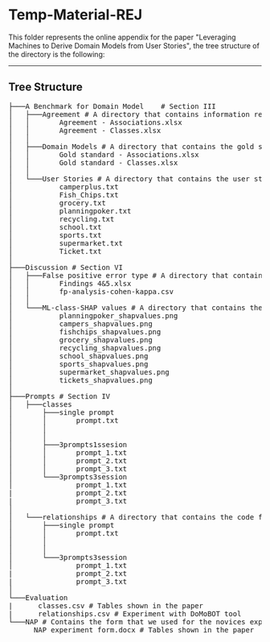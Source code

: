# Temp-Material-REJ

This folder represents the online appendix for the paper "Leveraging Machines to Derive Domain Models from User Stories", the tree structure of the directory is the following:

--------------------------------------------------
##   Tree Structure
<pre>
├───A Benchmark for Domain Model    # Section III 
│   ├───Agreement # A directory that contains information regarding the tags of the different taggers
│   │       Agreement - Associations.xlsx     
│   │       Agreement - Classes.xlsx
│   │
│   ├───Domain Models # A directory that contains the gold standard models
│   │       Gold standard - Associations.xlsx
│   │       Gold standard - Classes.xlsx
│   │
│   └───User Stories # A directory that contains the user stories
│           camperplus.txt
│           Fish_Chips.txt
│           grocery.txt
│           planningpoker.txt
│           recycling.txt
│           school.txt
│           sports.txt
│           supermarket.txt
│           Ticket.txt
│
├───Discussion # Section VI  
│   ├───False positive error type # A directory that contains the material for findings 4 and 5
│   │       Findings 4&5.xlsx
│   │       fp-analysis-cohen-kappa.csv
│   │
│   └───ML-class-SHAP values # A directory that contains the material for finding 6
│           planningpoker_shapvalues.png
│           campers_shapvalues.png
│           fishchips_shapvalues.png
│           grocery_shapvalues.png
│           recycling_shapvalues.png
│           school_shapvalues.png
│           sports_shapvalues.png
│           supermarket_shapvalues.png
│           tickets_shapvalues.png
│
├───Prompts # Section IV  
│   ├───classes
│       ├───single prompt
│       │       prompt.txt
│       │      
│       │
│       ├───3prompts1ssesion
│       │       prompt_1.txt
│       │       prompt_2.txt
│       │       prompt_3.txt
│       └───3prompts3session
│               prompt_1.txt
|               prompt_2.txt
|               prompt_3.txt
│   
│   └───relationships # A directory that contains the code for generating the features for classes and associations
│       ├───single prompt
│       │       prompt.txt
│       │      
│       │
│       └───3prompts3session
│               prompt_1.txt
|               prompt_2.txt
|               prompt_3.txt
│
└───Evaluation
|      classes.csv # Tables shown in the paper
|      relationships.csv # Experiment with DoMoBOT tool
└───NAP # Contains the form that we used for the novices experiment
      NAP experiment form.docx # Tables shown in the paper
   

</pre>
